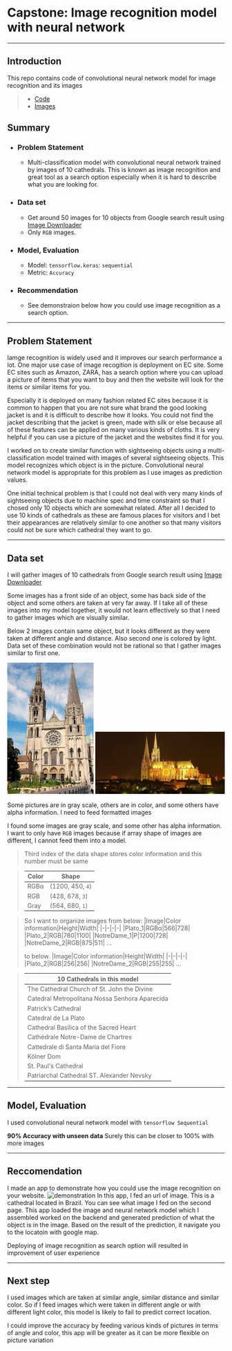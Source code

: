 # Capstone: Image recognition model with neural network
---

## Introduction

This repo contains code of convolutional neural network model for image recognition and its images

> * [Code](https://github.com/noah992/Capstone/blob/master/code/code.ipynb)
> * [Images](https://github.com/noah992/Capstone/tree/master/image)

## Summary

* ### Problem Statement
  * Multi-classification model with convolutional neural network trained by images of 10 cathedrals.
  This is known as image recognition and great tool as a search option especially when it is hard to describe what you are looking for. 
* ### Data set
  * Get around 50 images for 10 objects from Google search result using [Image Downloader](https://chrome.google.com/webstore/detail/image-downloader/cnpniohnfphhjihaiiggeabnkjhpaldj) 
  * Only `RGB` images.
* ### Model, Evaluation
  * Model: `tensorflow.keras`: `sequential`
  * Metric: `Accuracy`
* ### Recommendation
  * See demonstraion below how you could use image recognition as a search option.
---
## Problem Statement

Iamge recognition is widely used and it improves our search performance a lot. One major use case of image recogition is deployment on EC site. Some EC sites such as Amazon, ZARA, has a search option where you can upload a picture of items that you want to buy and then the website will look for the items or similar items for you.

Especially it is deployed on many fashion related EC sites because it is common to happen that you are not sure what brand the good looking jacket is and it is difficult to describe how it looks. You could not find the jacket describing that the jacket is green, made with silk or else because all of these features can be applied on many various kinds of cloths. It is very helpful if you can use a picture of the jacket and the websites find it for you.

I worked on to create similar function with sightseeing objects using a multi-classification model trained with images of several sightseeing objects. This model recognizes which object is in the picture. Convolutional neural network model is appropriate for this problem as I use images as prediction values.

One initial technical problem is that I could not deal with very many kinds of sightseeing objects due to machine spec and time constraint so that I chosed only 10 objects which are somewhat related. After all I decided to use 10 kinds of cathedrals as these are famous places for visitors and I bet their appearances are relatively similar to one another so that many visitors could not be sure which cathedral they want to go.


___
## Data set

I will gather images of 10 cathedrals from Google search result using [Image Downloader](https://chrome.google.com/webstore/detail/image-downloader/cnpniohnfphhjihaiiggeabnkjhpaldj)

Some images has a front side of an object, some has back side of the object and some others are taken at very far away. If I take all of these images into my model together, it would not learn effectively so that I need to gather images which are visually similar.

Below 2 images contain same object, but it looks different as they were taken at different angle and distance. Also second one is colored by light.
Data set of these combination would not be rational so that I gather images similar to first one.

<img src="https://github.com/noah992/Capstone/blob/master/assets/data-collecting-01.JPG?raw=true" width="200pt"> <img src="https://github.com/noah992/Capstone/blob/master/assets/data-collecting-02.JPG?raw=true" width="300pt">


Some pictures are in gray scale, others are in color, and some others have alpha information. I need to feed formatted images 

I found some images are gray scale, and some other has alpha information. I want to only have `RGB` images because if array shape of images are different, I cannot feed them into a model.

>Third index of the data shape stores color information and this number must be same

>|Color|Shape|
>|-|-|
>|RGBα|(1200, 450,  `4`)|
>|RGB|(428, 678, `3`)|
>|Gray|(564, 680, `1`)|

>So I want to organize images from below:
>|Image|Color information|Height|Width|
>|-|-|-|-|
>|Plato_1|RGBα|566|728|
>|Plato_2|RGB|780|1100|
>|NotreDame_1|P|1200|728|
>|NotreDame_2|RGB|875|511|
>...
>
>to below.
>|Image|Color information|Height|Width|
>|-|-|-|-|
>|Plato_2|RGB|256|256|
>|NotreDame_2|RGB|255|255|
>...


>|10 Cathedrals in this model|
>|-|
>|The Cathedral Church of St. John the Divine|
>|Catedral Metropolitana Nossa Senhora Aparecida|
>|Patrick’s Cathedral|
>|Catedral de La Plato|
>|Cathedral Basilica of the Sacred Heart|
>|Cathédrale Notre-Dame de Chartres|
>|Cattedrale di Santa Maria del Fiore|
>|Kölner Dom|
>|St. Paul's Cathedral|
>|Patriarchal Cathedral ST. Alexander Nevsky|

___
## Model, Evaluation

I used convolutional neural network model with `tensorflow Sequential`

**90% Accuracy with unseen data**
Surely this can be closer to 100% with more images
___
## Reccomendation

I made an app to demonstrate how you could use the image recognition on your website.
![demonstration](https://github.com/noah992/Capstone/blob/master/assets/demonstration.gif?raw=true)
In this app, I fed an url of image. This is a cathedral located in Brazil.
You can see what image I fed on the second page.
This app loaded the image and neural network model which I assembled worked on the backend and generated prediction of what the object is in the image.
Based on the result of the prediction, it navigate you to the locatoin with google map.

Deploying of image recognition as search option will resulted in improvement of user experience

---

## Next step

I used images which are taken at similar angle, similar distance and similar color. So if I feed images which were taken in different angle or with different light color, this model is likely to fail to predict correct location.

I could improve the accuracy by feeding various kinds of pictures in terms of angle and color, this app will be greater as it can be more flexible on picture variation

